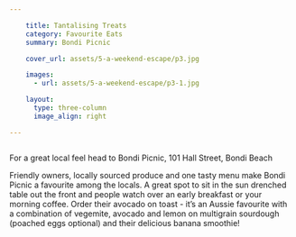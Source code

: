```yaml
---

    title: Tantalising Treats
    category: Favourite Eats
    summary: Bondi Picnic

    cover_url: assets/5-a-weekend-escape/p3.jpg

    images:
      - url: assets/5-a-weekend-escape/p3-1.jpg

    layout:
      type: three-column
      image_align: right

---
```


<img data-media-id="images:1" src="../assets/5-a-weekend-escape/p3-1.jpg" alt="">

For a great local feel head to Bondi Picnic, 101 Hall Street, Bondi Beach

Friendly owners, locally sourced produce and one tasty menu make Bondi Picnic a favourite among the locals. A great spot to sit in the sun drenched table out the front and people watch over an early breakfast or your morning coffee. Order their avocado on toast - it’s an Aussie favourite with a combination of vegemite, avocado and lemon on multigrain sourdough (poached eggs optional) and their delicious banana smoothie!

